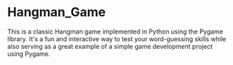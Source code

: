 # Hangman_Game
This is a classic Hangman game implemented in Python using the Pygame library. It's a fun and interactive way to test your word-guessing skills while also serving as a great example of a simple game development project using Pygame.
